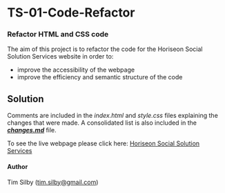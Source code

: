 # TS-01-Code-Refactor
### Refactor HTML and CSS code

The aim of this project is to refactor the code for the Horiseon Social Solution Services website in order to:
* improve the accessibility of the webpage
* improve the efficiency and semantic structure of the code

## Solution
Comments are included in the *index.html* and *style.css* files explaining the changes that were made. A consolidated list is also included in the [**_changes.md_**](https://github.com/timsilby/TS-01-Code-Refactor/blob/master/changes.md) file.

To see the live webpage please click here: [Horiseon Social Solution Services](https://timsilby.github.io/TS-01-Code-Refactor/)

#### Author
Tim Silby (tim.silby@gmail.com)

